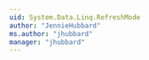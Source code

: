 ```yaml
---
uid: System.Data.Linq.RefreshMode
author: "JennieHubbard"
ms.author: "jhubbard"
manager: "jhubbard"
---
```

